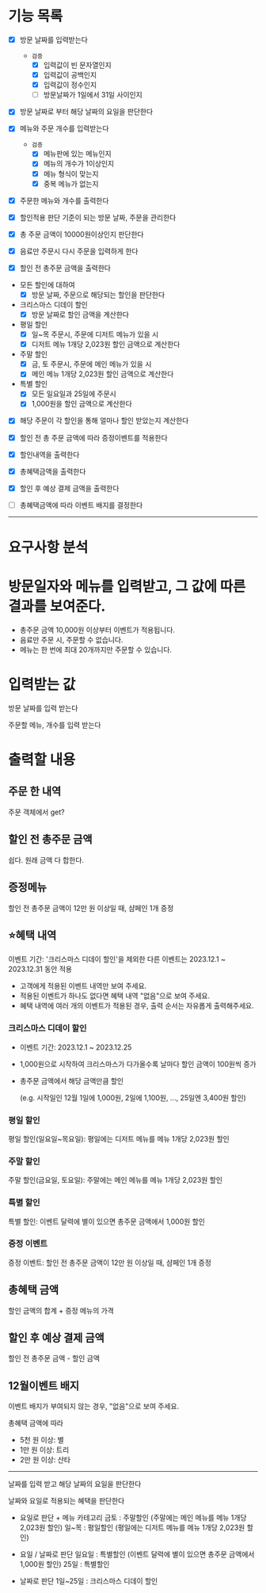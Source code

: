 # 기능 목록

- [x] 방문 날짜를 입력받는다
  - `검증`
    - [x] 입력값이 빈 문자열인지
    - [x] 입력값이 공백인지
    - [x] 입력값이 정수인지
    - [ ] 방문날짜가 1일에서 31일 사이인지
- [x] 방문 날짜로 부터 해당 날짜의 요일을 판단한다

- [x] 메뉴와 주문 개수를 입력받는다
  - `검증`
    - [x] 메뉴판에 있는 메뉴인지
    - [x] 메뉴의 개수가 1이상인지
    - [x] 메뉴 형식이 맞는지
    - [x] 중복 메뉴가 없는지

- [x] 주문한 메뉴와 개수를 출력한다

- [x] 할인적용 판단 기준이 되는 방문 날짜, 주문을 관리한다

- [x] 총 주문 금액이 10000원이상인지 판단한다
- [x] 음료만 주문시 다시 주문을 입력하게 한다
- [x] 할인 전 총주문 금액을 출력한다
- 모든 할인에 대하여
  - [x] 방문 날짜, 주문으로 해당되는 할인을 판단한다
  
- 크리스마스 디데이 할인
  - [x] 방문 날짜로 할인 금액을 계산한다
  
- 평일 할인
  - [x] 일~목 주문시, 주문에 디저트 메뉴가 있을 시
  - [x] 디저트 메뉴 1개당 2,023원 할인 금액으로 계산한다
  
- 주말 할인
  - [x] 금, 토 주문시, 주문에 메인 메뉴가 있을 시
  - [x] 메인 메뉴 1개당 2,023원 할인 금액으로 계산한다

- 특별 할인
  - [x] 모든 일요일과 25일에 주문시
  - [x] 1,000원을 할인 금액으로 계산한다

- [x] 해당 주문이 각 할인을 통해 얼마나 할인 받았는지 계산한다

- [x] 할인 전 총 주문 금액에 따라 증정이벤트를 적용한다

- [x] 할인내역을 출력한다

- [x] 총혜택금액을 출력한다

- [x] 할인 후 예상 결제 금액을 출력한다

- [ ] 총혜택금액에 따라 이벤트 배지를 결정한다



---
# 요구사항 분석

# 방문일자와 메뉴를 입력받고, 그 값에 따른 결과를 보여준다.

- 총주문 금액 10,000원 이상부터 이벤트가 적용됩니다.
- 음료만 주문 시, 주문할 수 없습니다.
- 메뉴는 한 번에 최대 20개까지만 주문할 수 있습니다.

# 입력받는 값

방문 날짜를 입력 받는다

주문할 메뉴, 개수를 입력 받는다


# 출력할 내용

## 주문 한 내역
주문 객체에서 get?

## 할인 전 총주문 금액
쉽다. 원래 금액 다 합한다.

## 증정메뉴
할인 전 총주문 금액이 12만 원 이상일 때, 샴페인 1개 증정


## ⭐️혜택 내역
이벤트 기간: '크리스마스 디데이 할인'을 제외한 다른 이벤트는 2023.12.1 ~ 2023.12.31 동안 적용


- 고객에게 적용된 이벤트 내역만 보여 주세요.
- 적용된 이벤트가 하나도 없다면 혜택 내역 "없음"으로 보여 주세요.
- 혜택 내역에 여러 개의 이벤트가 적용된 경우, 출력 순서는 자유롭게 출력해주세요.
### 크리스마스 디데이 할인
- 이벤트 기간: 2023.12.1 ~ 2023.12.25
- 1,000원으로 시작하여 크리스마스가 다가올수록 날마다 할인 금액이 100원씩 증가
- 총주문 금액에서 해당 금액만큼 할인

  (e.g. 시작일인 12월 1일에 1,000원, 2일에 1,100원, ..., 25일엔 3,400원 할인)

### 평일 할인
평일 할인(일요일~목요일): 평일에는 디저트 메뉴를 메뉴 1개당 2,023원 할인

### 주말 할인
주말 할인(금요일, 토요일): 주말에는 메인 메뉴를 메뉴 1개당 2,023원 할인

### 특별 할인
특별 할인: 이벤트 달력에 별이 있으면 총주문 금액에서 1,000원 할인

### 증정 이벤트
증정 이벤트: 할인 전 총주문 금액이 12만 원 이상일 때, 샴페인 1개 증정



## 총혜택 금액
할인 금액의 합계 + 증정 메뉴의 가격

## 할인 후 예상 결제 금액
할인 전 총주문 금액 - 할인 금액

## 12월이벤트 배지
이벤트 배지가 부여되지 않는 경우, "없음"으로 보여 주세요.

총혜택 금액에 따라
- 5천 원 이상: 별
- 1만 원 이상: 트리
- 2만 원 이상: 산타

---
날짜를 입력 받고
해당 날짜의 요일을 판단한다

날짜와 요일로 적용되는 혜택을 판단한다

* 요일로 판단 + 메뉴 카테고리
금토 : 주말할인 (주말에는 메인 메뉴를 메뉴 1개당 2,023원 할인)
일~목 : 평일할인 (평일에는 디저트 메뉴를 메뉴 1개당 2,023원 할인)


* 요일 / 날짜로 판단
일요일 : 특별할인 (이벤트 달력에 별이 있으면 총주문 금액에서 1,000원 할인)
25일 : 특별할인

* 날짜로 판단
1일~25일 : 크리스마스 디데이 할인
